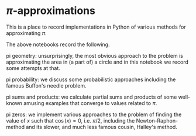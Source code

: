 # $\pi$-approximations
This is a place to record implementations in Python of various methods for approximating $\pi$.

The above notebooks record the following.

pi geometry: unsurprisingly, the most obvious approach to the problem is approximating the area in (a part of) a circle and in this notebook we record some attempts at that.

pi probability: we discuss some probabilistic approaches including the famous Buffon's needle problem.

pi sums and products: we calculate partial sums and products of some well-known amusing examples that converge to values related to $\pi$.

pi zeros: we implement various approaches to the problem of finding the value of $x$ such that $\cos(x)=0$, i.e. $\pi/2$, including the Newton-Raphon-method and its slower, and much less famous cousin, Halley's method.
